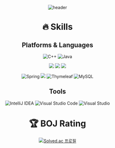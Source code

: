 <!-- ### Hi there 👋 -->
<div align="center">

![header](https://capsule-render.vercel.app/api?type=Waving&color=timeGradient&height=300&section=header&text=Hi%20there&fontSize=90)
 # 🔥 Skills 

## Platforms & Languages
![C++](https://img.shields.io/badge/c++-%2300599C.svg?style=for-the-badge&logo=c%2B%2B&logoColor=white)
![Java](https://img.shields.io/badge/java-%23ED8B00.svg?style=for-the-badge&logo=java&logoColor=white)  
 
<img src="https://img.shields.io/badge/html5-E34F26?style=for-the-badge&logo=html5&logoColor=white"></img>
<img src="https://img.shields.io/badge/css-1572B6?style=for-the-badge&logo=css3&logoColor=white"></img>
<img src="https://img.shields.io/badge/javascript-F7DF1E?style=for-the-badge&logo=javascript&logoColor=black"></img>  

![Spring](https://img.shields.io/badge/spring-%236DB33F.svg?style=for-the-badge&logo=spring&logoColor=white)
 <img src="https://img.shields.io/badge/springboot-6DB33F?style=for-the-badge&logo=springboot&logoColor=white"></img>
![Thymeleaf](https://img.shields.io/badge/Thymeleaf-%23005C0F.svg?style=for-the-badge&logo=Thymeleaf&logoColor=white)
![MySQL](https://img.shields.io/badge/mysql-%2300f.svg?style=for-the-badge&logo=mysql&logoColor=white)

## Tools
![IntelliJ IDEA](https://img.shields.io/badge/IntelliJIDEA-000000.svg?style=for-the-badge&logo=intellij-idea&logoColor=white)
![Visual Studio Code](https://img.shields.io/badge/Visual%20Studio%20Code-0078d7.svg?style=for-the-badge&logo=visual-studio-code&logoColor=white)
![Visual Studio](https://img.shields.io/badge/Visual%20Studio-5C2D91.svg?style=for-the-badge&logo=visual-studio&logoColor=white)

# :trophy: BOJ Rating
[![Solved.ac
프로필](http://mazassumnida.wtf/api/v2/generate_badge?boj=johan1103)](https://solved.ac/johan1103)
   </div>
<!--
**johan1103/johan1103** is a ✨ _special_ ✨ repository because its `README.md` (this file) appears on your GitHub profile.

 # 💻 Resume
 [포트폴리오](https://drive.google.com/file/d/1uUZPwhdFN9biQlazzkPsLw3UC2nVXHeE/view?usp=sharing)

Here are some ideas to get you started:

![Spring](https://img.shields.io/badge/spring-%236DB33F.svg?style=for-the-badge&logo=spring&logoColor=white)

- 🔭 I’m currently working on ...
- 🌱 I’m currently learning ...
- 👯 I’m looking to collaborate on ...
- 🤔 I’m looking for help with ...
- 💬 Ask me about ...
- 📫 How to reach me: ...
- 😄 Pronouns: ...
- ⚡ Fun fact: ...
-->
